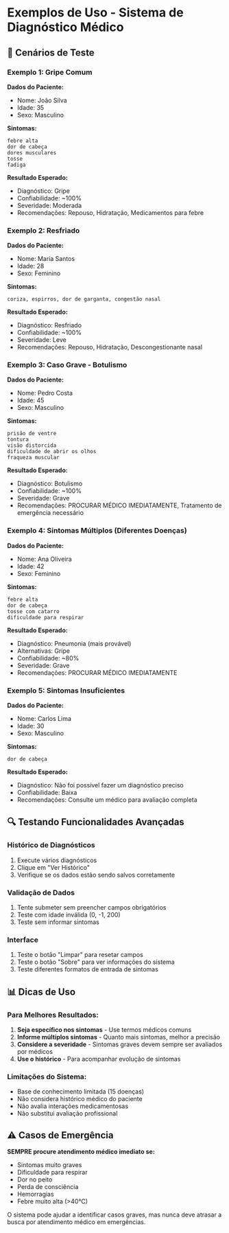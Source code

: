 # Exemplos de Uso - Sistema de Diagnóstico Médico

## 🎯 Cenários de Teste

### Exemplo 1: Gripe Comum
**Dados do Paciente:**
- Nome: João Silva
- Idade: 35
- Sexo: Masculino

**Sintomas:**
```
febre alta
dor de cabeça
dores musculares
tosse
fadiga
```

**Resultado Esperado:**
- Diagnóstico: Gripe
- Confiabilidade: ~100%
- Severidade: Moderada
- Recomendações: Repouso, Hidratação, Medicamentos para febre

### Exemplo 2: Resfriado
**Dados do Paciente:**
- Nome: Maria Santos
- Idade: 28
- Sexo: Feminino

**Sintomas:**
```
coriza, espirros, dor de garganta, congestão nasal
```

**Resultado Esperado:**
- Diagnóstico: Resfriado
- Confiabilidade: ~100%
- Severidade: Leve
- Recomendações: Repouso, Hidratação, Descongestionante nasal

### Exemplo 3: Caso Grave - Botulismo
**Dados do Paciente:**
- Nome: Pedro Costa
- Idade: 45
- Sexo: Masculino

**Sintomas:**
```
prisão de ventre
tontura
visão distorcida
dificuldade de abrir os olhos
fraqueza muscular
```

**Resultado Esperado:**
- Diagnóstico: Botulismo
- Confiabilidade: ~100%
- Severidade: Grave
- Recomendações: PROCURAR MÉDICO IMEDIATAMENTE, Tratamento de emergência necessário

### Exemplo 4: Sintomas Múltiplos (Diferentes Doenças)
**Dados do Paciente:**
- Nome: Ana Oliveira
- Idade: 42
- Sexo: Feminino

**Sintomas:**
```
febre alta
dor de cabeça
tosse com catarro
dificuldade para respirar
```

**Resultado Esperado:**
- Diagnóstico: Pneumonia (mais provável)
- Alternativas: Gripe
- Confiabilidade: ~80%
- Severidade: Grave
- Recomendações: PROCURAR MÉDICO IMEDIATAMENTE

### Exemplo 5: Sintomas Insuficientes
**Dados do Paciente:**
- Nome: Carlos Lima
- Idade: 30
- Sexo: Masculino

**Sintomas:**
```
dor de cabeça
```

**Resultado Esperado:**
- Diagnóstico: Não foi possível fazer um diagnóstico preciso
- Confiabilidade: Baixa
- Recomendações: Consulte um médico para avaliação completa

## 🔍 Testando Funcionalidades Avançadas

### Histórico de Diagnósticos
1. Execute vários diagnósticos
2. Clique em "Ver Histórico"
3. Verifique se os dados estão sendo salvos corretamente

### Validação de Dados
1. Tente submeter sem preencher campos obrigatórios
2. Teste com idade inválida (0, -1, 200)
3. Teste sem informar sintomas

### Interface
1. Teste o botão "Limpar" para resetar campos
2. Teste o botão "Sobre" para ver informações do sistema
3. Teste diferentes formatos de entrada de sintomas

## 📊 Dicas de Uso

### Para Melhores Resultados:
1. **Seja específico nos sintomas** - Use termos médicos comuns
2. **Informe múltiplos sintomas** - Quanto mais sintomas, melhor a precisão
3. **Considere a severidade** - Sintomas graves devem sempre ser avaliados por médicos
4. **Use o histórico** - Para acompanhar evolução de sintomas

### Limitações do Sistema:
- Base de conhecimento limitada (15 doenças)
- Não considera histórico médico do paciente
- Não avalia interações medicamentosas
- Não substitui avaliação profissional

## ⚠️ Casos de Emergência

**SEMPRE procure atendimento médico imediato se:**
- Sintomas muito graves
- Dificuldade para respirar
- Dor no peito
- Perda de consciência
- Hemorragias
- Febre muito alta (>40°C)

O sistema pode ajudar a identificar casos graves, mas nunca deve atrasar a busca por atendimento médico em emergências. 